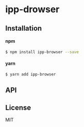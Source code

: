 # ipp-drowser


## Installation

#### npm
```sh
$ npm install ipp-browser --save
```

#### yarn
```sh
$ yarn add ipp-browser
```

## API



## License

MIT
